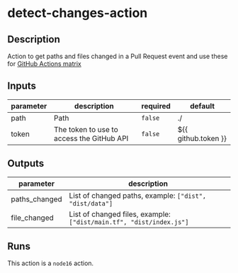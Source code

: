 # detect-changes-action

## Description

Action to get paths and files changed in a Pull Request event and use these for [GitHub Actions matrix](https://docs.github.com/en/actions/using-jobs/using-a-matrix-for-your-jobs)
## Inputs

| parameter | description | required | default |
| - | - | - | - |
| path | Path | `false` | ./ |
| token | The token to use to access the GitHub API | `false` | ${{ github.token }} |


## Outputs

| parameter | description |
| - | - |
| paths_changed | List of changed paths, example: ``` ["dist", "dist/data"] ```|
| file_changed | List of changed files, example: ``` ["dist/main.tf", "dist/index.js"] ```|


## Runs

This action is a `node16` action.

